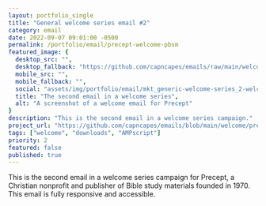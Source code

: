 ```yaml
---
layout: portfolio_single
title: "General welcome series email #2"
category: email
date: 2022-09-07 09:01:00 -0500
permalink: /portfolio/email/precept-welcome-pbsm
featured_image: {
  desktop_src: "",
  desktop_fallback: "https://github.com/capncapes/emails/raw/main/welcome/assets/precept_mkt_generic-welcome-series_2-pbsm__journey.jpeg",
  mobile_src: "",
  mobile_fallback: "",
  social: "assets/img/portfolio/email/mkt_generic-welcome-series_2-welcome__journey_1200x630.jpeg",
  title: "The second email in a welcome series",
  alt: "A screenshot of a welcome email for Precept"
}
description: "This is the second email in a welcome series campaign."
project_url: "https://github.com/capncapes/emails/blob/main/welcome/precept_mkt_generic-welcome-series_2-pbsm__journey.html"
tags: ["welcome", "downloads", "AMPscript"]
priority: 2
featured: false
published: true
---
```


This is the second email in a welcome series campaign for Precept, a Christian nonprofit and publisher of Bible study materials founded in 1970. This email is fully responsive and accessible.
